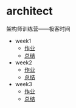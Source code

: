 # architect
架构师训练营——极客时间
* week1
    * [作业](week1/HomeWork1.md)
    * [总结](week1/HomeWork2.md)
* week2
    * [作业](week2/HomeWork.md)
    * [总结](week2/summary.md)
* week3
    * [作业](week3/HomeWork.md)
    * [总结](week3/summary.md)
